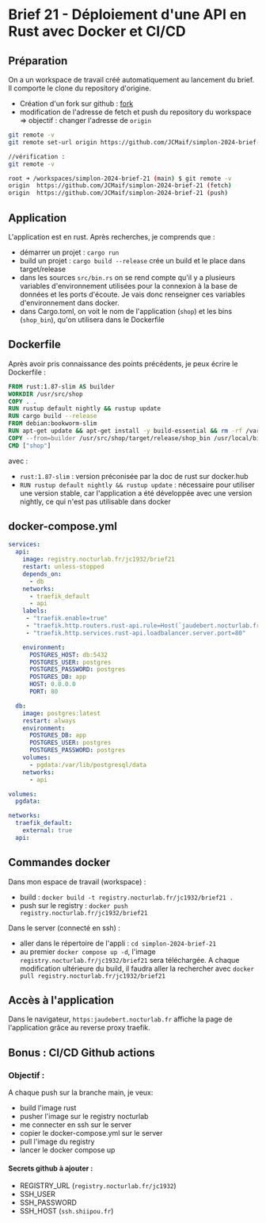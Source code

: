 # Brief 21 - Déploiement d'une API en Rust avec Docker et CI/CD



## Préparation

On a un workspace de travail créé automatiquement au lancement du brief. Il comporte le clone du repository d'origine.
* Création d'un fork sur github : [fork](https://github.com/JCMaif/simplon-2024-brief-21)
* modification de l'adresse de fetch et push du repository du workspace => objectif : changer l'adresse de `origin`

```bash
git remote -v
git remote set-url origin https://github.com/JCMaif/simplon-2024-brief-21

//vérification :
git remote -v

root ➜ /workspaces/simplon-2024-brief-21 (main) $ git remote -v
origin  https://github.com/JCMaif/simplon-2024-brief-21 (fetch)
origin  https://github.com/JCMaif/simplon-2024-brief-21 (push)
```

## Application

L'application est en rust. Après recherches, je comprends que :
- démarrer un projet : `cargo run`
- build un projet : `cargo build --release` crée un build et le place dans target/release
- dans les sources `src/bin.rs` on se rend compte qu'il y a plusieurs variables d'environnement utilisées pour la connexion à la base de données et les ports d'écoute. Je vais donc renseigner ces variables d'environnement dans docker.
- dans Cargo.toml, on voit le nom de l'application (`shop`) et les bins (`shop_bin`), qu'on utilisera dans le Dockerfile

## Dockerfile

Après avoir pris connaissance des points précédents, je peux écrire le Dockerfile :

```dockerfile
FROM rust:1.87-slim AS builder
WORKDIR /usr/src/shop
COPY . .
RUN rustup default nightly && rustup update
RUN cargo build --release
FROM debian:bookworm-slim
RUN apt-get update && apt-get install -y build-essential && rm -rf /var/lib/apt/lists/*
COPY --from=builder /usr/src/shop/target/release/shop_bin /usr/local/bin/shop
CMD ["shop"]
```
avec :
- `rust:1.87-slim` : version préconisée par la doc de rust sur docker.hub
- `RUN rustup default nightly && rustup update` : nécessaire pour utiliser une version stable, car l'application a été développée avec une version nightly, ce qui n'est pas utilisable dans docker

## docker-compose.yml

```yml
services:
  api:
    image: registry.nocturlab.fr/jc1932/brief21
    restart: unless-stopped
    depends_on:
      - db
    networks:
      - traefik_default
      - api
    labels:
     - "traefik.enable=true"
     - "traefik.http.routers.rust-api.rule=Host(`jaudebert.nocturlab.fr`)"
     - "traefik.http.services.rust-api.loadbalancer.server.port=80"

    environment:
      POSTGRES_HOST: db:5432
      POSTGRES_USER: postgres
      POSTGRES_PASSWORD: postgres
      POSTGRES_DB: app
      HOST: 0.0.0.0
      PORT: 80

  db:
    image: postgres:latest
    restart: always
    environment:
      POSTGRES_DB: app
      POSTGRES_USER: postgres
      POSTGRES_PASSWORD: postgres
    volumes:
      - pgdata:/var/lib/postgresql/data
    networks:
      - api

volumes:
  pgdata:

networks:
  traefik_default:
    external: true
  api:
```

## Commandes docker

Dans mon espace de travail (workspace) :
* build : `docker build -t registry.nocturlab.fr/jc1932/brief21 .`
* push sur le registry : `docker push registry.nocturlab.fr/jc1932/brief21`

Dans le server (connecté en ssh) :
* aller dans le répertoire de l'appli : `cd simplon-2024-brief-21`
* au premier `docker compose up -d`, l'image `registry.nocturlab.fr/jc1932/brief21` sera téléchargée. A chaque modification ultérieure du build, il faudra aller la rechercher avec `docker pull registry.nocturlab.fr/jc1932/brief21`

## Accès à l'application

Dans le navigateur, `https:jaudebert.nocturlab.fr` affiche la page de l'application grâce au reverse proxy traefik.


## Bonus : CI/CD Github actions

### Objectif : 

A chaque push sur la branche main, je veux:
- build l'image rust
- pusher l'image sur le registry nocturlab
- me connecter en ssh sur le server
- copier le docker-compose.yml sur le server
- pull l'image du registry 
- lancer le docker compose up 

#### Secrets github à ajouter :

* REGISTRY_URL (`registry.nocturlab.fr/jc1932`)
* SSH_USER
* SSH_PASSWORD
* SSH_HOST (`ssh.shiipou.fr`)
